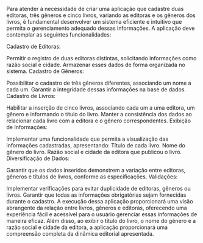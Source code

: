 Para atender à necessidade de criar uma aplicação que cadastre duas editoras, três gêneros e cinco livros, variando as editoras e os gêneros dos livros, é fundamental desenvolver um sistema eficiente e intuitivo que permita o gerenciamento adequado dessas informações. A aplicação deve contemplar as seguintes funcionalidades:

Cadastro de Editoras:

Permitir o registro de duas editoras distintas, solicitando informações como razão social e cidade.
Armazenar esses dados de forma organizada no sistema.
Cadastro de Gêneros:

Possibilitar o cadastro de três gêneros diferentes, associando um nome a cada um.
Garantir a integridade dessas informações na base de dados.
Cadastro de Livros:

Habilitar a inserção de cinco livros, associando cada um a uma editora, um gênero e informando o título do livro.
Manter a consistência dos dados ao relacionar cada livro com a editora e o gênero correspondentes.
Exibição de Informações:

Implementar uma funcionalidade que permita a visualização das informações cadastradas, apresentando:
Título de cada livro.
Nome do gênero do livro.
Razão social e cidade da editora que publicou o livro.
Diversificação de Dados:

Garantir que os dados inseridos demonstrem a variação entre editoras, gêneros e títulos de livros, conforme as especificações.
Validações:

Implementar verificações para evitar duplicidade de editoras, gêneros ou livros.
Garantir que todas as informações obrigatórias sejam fornecidas durante o cadastro.
A execução dessa aplicação proporcionará uma visão abrangente da relação entre livros, gêneros e editoras, oferecendo uma experiência fácil e acessível para o usuário gerenciar essas informações de maneira eficaz. Além disso, ao exibir o título do livro, o nome do gênero e a razão social e cidade da editora, a aplicação proporcionará uma compreensão completa da dinâmica editorial apresentada.
